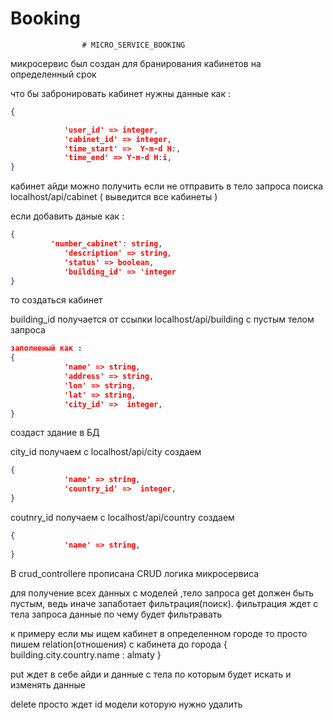 # Booking
					# MICRO_SERVICE_BOOKING 
                    
                    
микросервис был создан для бранирования кабинетов на определенный срок 

что бы забронировать кабинет нужны данные как :
```json
{

            'user_id' => integer,
            'cabinet_id' => integer,
            'time_start' =>  Y-m-d H:,
            'time_end' => Y-m-d H:i,
}
```
кабинет айди можно получить если не отправить в тело запроса поиска localhost/api/cabinet ( выведится все кабинеты )

если добавить даные как :
```json
{
   	     'number_cabinet': string,
            'description' => string,
            'status' => boolean,
            'building_id' => 'integer
}
```
то создаться кабинет 

building_id получается от ссылки localhost/api/building с пустым телом запроса 
```json
заполненый как :
{
            'name' => string,
            'address' => string,
            'lon' => string,
            'lat' => string,
            'city_id' =>  integer,
}
```
создаст  здание в БД


city_id получаем с localhost/api/city 
создаем 
```json
{
            'name' => string,
            'country_id' =>  integer,
}
```
coutnry_id получаем с localhost/api/country 
создаем 
```json
{
            'name' => string,
}
```

B crud_controllerе прописана CRUD логика микросервиса 


для получение всех данных с моделей ,тело запроса get должен быть пустым,  ведь иначе запаботает фильтрация(поиск).
фильтрация ждет с тела запроса данные по чему будет фильтравать 

к примеру 
если мы ищем кабинет в определенном городе то просто пишем relation(отношения) с кабинета до города 
{
	building.city.country.name : almaty 
}


put ждет в себе айди и данные с тела по которым будет искать и изменять данные 

delete просто ждет id модели которую нужно удалить 






 
